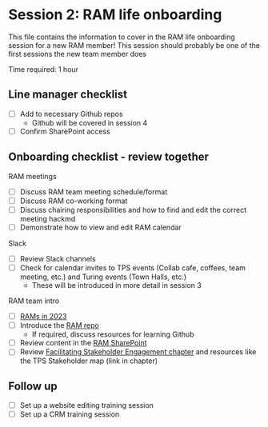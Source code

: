 # Session 2: RAM life onboarding

This file contains the information to cover in the RAM life onboarding session for a new RAM member!
This session should probably be one of the first sessions the new team member does

Time required: 1 hour

## Line manager checklist
- [ ] Add to necessary Github repos
   - Github will be covered in session 4 
- [ ] Confirm SharePoint access

## Onboarding checklist - review together

RAM meetings
- [ ] Discuss RAM team meeting schedule/format
- [ ] Discuss RAM co-working format
- [ ] Discuss chairing responsibilities and how to find and edit the correct meeting hackmd
- [ ] Demonstrate how to view and edit RAM calendar

Slack
- [ ] Review Slack channels
- [ ] Check for calendar invites to TPS events (Collab cafe, coffees, team meeting, etc.) and Turing events (Town Halls, etc.)
   - These will be introduced in more detail in session 3  

RAM team intro
- [ ] [RAMs in 2023](https://docs.google.com/presentation/d/1vHxs9iDhqpjbFXXOc-KCMNoj32I6nVngkH1Vu21taig/edit?usp=sharing)
- [ ] Introduce the [RAM repo](https://github.com/alan-turing-institute/research-application-management)
   - If required, discuss resources for learning Github
- [ ] Review content in the [RAM SharePoint](https://thealanturininstitute.sharepoint.com/sites/RAM/Shared%20Documents/Forms/AllItems.aspx)
- [ ] Review [Facilitating Stakeholder Engagement chapter](https://the-turing-way.netlify.app/collaboration/stakeholder-engagement.html) and resources like the TPS Stakeholder map (link in chapter)

## Follow up
- [ ] Set up a website editing training session
- [ ] Set up a CRM training session
